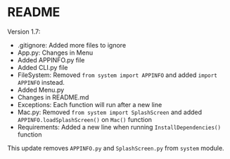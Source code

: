 # README

Version 1.7:

- .gitignore: Added more files to ignore
- App.py: Changes in Menu
- Added APPINFO.py file
- Added CLI.py file
- FileSystem: Removed `from system import APPINFO` and added `import APPINFO` instead.
- Added Menu.py
- Changes in README.md
- Exceptions: Each function will run after a new line
- Mac.py: Removed `from system import SplashScreen` and added `APPINFO.loadSplashScreen()` on `Mac()` function
- Requirements: Added a new line when running `InstallDependencies()` function

This update removes `APPINFO.py` and `SplashScreen.py` from `system` module.